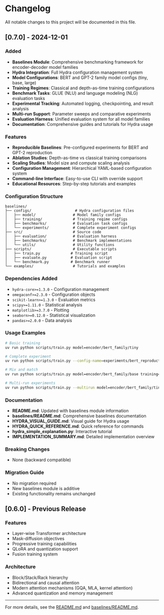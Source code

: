 # Changelog

All notable changes to this project will be documented in this file.

## [0.7.0] - 2024-12-01

### Added
- **Baselines Module**: Comprehensive benchmarking framework for encoder-decoder model families
- **Hydra Integration**: Full Hydra configuration management system
- **Model Configurations**: BERT and GPT-2 family model configs (tiny, base, large)
- **Training Regimes**: Classical and depth-as-time training configurations
- **Benchmark Tasks**: GLUE (NLU) and language modeling (NLG) evaluation tasks
- **Experimental Tracking**: Automated logging, checkpointing, and result analysis
- **Multi-run Support**: Parameter sweeps and comparative experiments
- **Evaluation Harness**: Unified evaluation system for all model families
- **Documentation**: Comprehensive guides and tutorials for Hydra usage

### Features
- **Reproducible Baselines**: Pre-configured experiments for BERT and GPT-2 reproduction
- **Ablation Studies**: Depth-as-time vs classical training comparisons
- **Scaling Studies**: Model size and compute scaling analysis
- **Configuration Management**: Hierarchical YAML-based configuration system
- **Command-line Interface**: Easy-to-use CLI with override support
- **Educational Resources**: Step-by-step tutorials and examples

### Configuration Structure
```
baselines/
├── configs/                    # Hydra configuration files
│   ├── model/                 # Model family configs
│   ├── training/              # Training regime configs
│   ├── benchmarks/            # Evaluation task configs
│   └── experiments/           # Complete experiment configs
├── src/                       # Source code
│   ├── evaluation/            # Evaluation harness
│   ├── benchmarks/            # Benchmark implementations
│   └── utils/                 # Utility functions
├── scripts/                   # Executable scripts
│   ├── train.py              # Training script
│   ├── evaluate.py           # Evaluation script
│   └── benchmark.py          # Benchmark runner
└── examples/                  # Tutorials and examples
```

### Dependencies Added
- `hydra-core>=1.3.0` - Configuration management
- `omegaconf>=2.3.0` - Configuration objects
- `scikit-learn>=1.3.0` - Evaluation metrics
- `scipy>=1.11.0` - Statistical analysis
- `matplotlib>=3.7.0` - Plotting
- `seaborn>=0.12.0` - Statistical visualization
- `pandas>=2.0.0` - Data analysis

### Usage Examples
```bash
# Basic training
uv run python scripts/train.py model=encoder/bert_family/tiny

# Complete experiment
uv run python scripts/train.py --config-name=experiments/bert_reproduction/bert_base_glue

# Mix and match
uv run python scripts/train.py model=encoder/bert_family/base training=depth_time

# Multi-run experiments
uv run python scripts/train.py --multirun model=encoder/bert_family/tiny,encoder/bert_family/base
```

### Documentation
- **README.md**: Updated with baselines module information
- **baselines/README.md**: Comprehensive baselines documentation
- **HYDRA_VISUAL_GUIDE.md**: Visual guide for Hydra usage
- **HYDRA_QUICK_REFERENCE.md**: Quick reference for commands
- **hydra_simple_explanation.py**: Interactive tutorial
- **IMPLEMENTATION_SUMMARY.md**: Detailed implementation overview

### Breaking Changes
- None (backward compatible)

### Migration Guide
- No migration required
- New baselines module is additive
- Existing functionality remains unchanged

## [0.6.0] - Previous Release

### Features
- Layer-wise Transformer architecture
- Mask-diffusion objectives
- Progressive training capabilities
- QLoRA and quantization support
- Fusion training system

### Architecture
- Block/Stack/Rack hierarchy
- Bidirectional and causal attention
- Modern attention mechanisms (GQA, MLA, kernel attention)
- Advanced quantization and memory management

---

For more details, see the [README.md](README.md) and [baselines/README.md](baselines/README.md).
